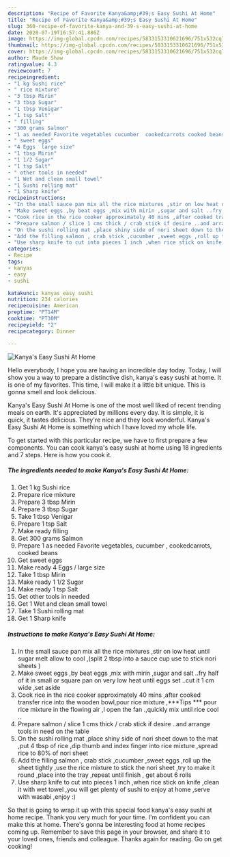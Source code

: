 ```yaml
---
description: "Recipe of Favorite Kanya&amp;#39;s Easy Sushi At Home"
title: "Recipe of Favorite Kanya&amp;#39;s Easy Sushi At Home"
slug: 360-recipe-of-favorite-kanya-and-39-s-easy-sushi-at-home
date: 2020-07-19T16:57:41.886Z
image: https://img-global.cpcdn.com/recipes/5833153310621696/751x532cq70/kanyas-easy-sushi-at-home-recipe-main-photo.jpg
thumbnail: https://img-global.cpcdn.com/recipes/5833153310621696/751x532cq70/kanyas-easy-sushi-at-home-recipe-main-photo.jpg
cover: https://img-global.cpcdn.com/recipes/5833153310621696/751x532cq70/kanyas-easy-sushi-at-home-recipe-main-photo.jpg
author: Maude Shaw
ratingvalue: 4.3
reviewcount: 7
recipeingredient:
- "1 kg Sushi rice"
- " rice mixture"
- "3 tbsp Mirin"
- "3 tbsp Sugar"
- "1 tbsp Venigar"
- "1 tsp Salt"
- " filling"
- "300 grams Salmon"
- "1 as needed Favorite vegetables cucumber  cookedcarrots cooked beans"
- " sweet eggs"
- "4 Eggs  large size"
- "1 tbsp Mirin"
- "1 1/2 Sugar"
- "1 tsp Salt"
- " other tools in needed"
- "1 Wet and clean small towel"
- "1 Sushi rolling mat"
- "1 Sharp knife"
recipeinstructions:
- "In the small sauce pan mix all the rice mixtures ,stir on low heat until sugar melt allow to cool ,(split 2 tbsp into a sauce cup use to stick nori sheets )"
- "Make sweet eggs ,by beat eggs ,mix with mirin ,sugar and salt ..fry  half of it in small or square pan on very low heat until eggs set ..cut it 1 cm wide ,set aside"
- "Cook rice in the rice cooker approximately 40 mins ,after cooked transfer rice into the wooden bowl,pour rice mixture ,***Tips *** pour rice mixture in the flowing air ,I open the fan .,quickly mix until rice cool .."
- "Prepare salmon / slice 1 cms thick / crab stick if desire ..and arrange tools in need on the table"
- "On the sushi rolling mat ,place shiny side of nori sheet down to the mat ,put 4 tbsp of rice ,dip thumb and index finger into rice mixture ,spread rice to  80% of nori sheet"
- "Add the filling salmon , crab stick ,cucumber ,sweet eggs ,roll up the sheet tightly ,use the rice mixture to stick the nori sheet ,try to make it round ,place into the tray ,repeat until finish , get about 6 rolls"
- "Use sharp knife to cut into pieces 1 inch ,when rice stick on knife ,clean it with wet towel ,you will get plenty of sushi to enjoy at home ,serve with wasabi ,enjoy :)"
categories:
- Recipe
tags:
- kanyas
- easy
- sushi

katakunci: kanyas easy sushi 
nutrition: 234 calories
recipecuisine: American
preptime: "PT14M"
cooktime: "PT30M"
recipeyield: "2"
recipecategory: Dinner

---
```



![Kanya&#39;s Easy Sushi At Home](https://img-global.cpcdn.com/recipes/5833153310621696/751x532cq70/kanyas-easy-sushi-at-home-recipe-main-photo.jpg)

Hello everybody, I hope you are having an incredible day today. Today, I will show you a way to prepare a distinctive dish, kanya&#39;s easy sushi at home. It is one of my favorites. This time, I will make it a little bit unique. This is gonna smell and look delicious.



Kanya&#39;s Easy Sushi At Home is one of the most well liked of recent trending meals on earth. It's appreciated by millions every day. It is simple, it is quick, it tastes delicious. They're nice and they look wonderful. Kanya&#39;s Easy Sushi At Home is something which I have loved my whole life.


To get started with this particular recipe, we have to first prepare a few components. You can cook kanya&#39;s easy sushi at home using 18 ingredients and 7 steps. Here is how you cook it.

<!--inarticleads1-->

##### The ingredients needed to make Kanya&#39;s Easy Sushi At Home:

1. Get 1 kg Sushi rice
1. Prepare  rice mixture
1. Prepare 3 tbsp Mirin
1. Prepare 3 tbsp Sugar
1. Take 1 tbsp Venigar
1. Prepare 1 tsp Salt
1. Make ready  filling
1. Get 300 grams Salmon
1. Prepare 1 as needed Favorite vegetables, cucumber , cookedcarrots, cooked beans
1. Get  sweet eggs
1. Make ready 4 Eggs / large size
1. Take 1 tbsp Mirin
1. Make ready 1 1/2 Sugar
1. Make ready 1 tsp Salt
1. Get  other tools in needed
1. Get 1 Wet and clean small towel
1. Take 1 Sushi rolling mat
1. Get 1 Sharp knife




<!--inarticleads2-->

##### Instructions to make Kanya&#39;s Easy Sushi At Home:

1. In the small sauce pan mix all the rice mixtures ,stir on low heat until sugar melt allow to cool ,(split 2 tbsp into a sauce cup use to stick nori sheets )
1. Make sweet eggs ,by beat eggs ,mix with mirin ,sugar and salt ..fry  half of it in small or square pan on very low heat until eggs set ..cut it 1 cm wide ,set aside
1. Cook rice in the rice cooker approximately 40 mins ,after cooked transfer rice into the wooden bowl,pour rice mixture ,***Tips *** pour rice mixture in the flowing air ,I open the fan .,quickly mix until rice cool ..
1. Prepare salmon / slice 1 cms thick / crab stick if desire ..and arrange tools in need on the table
1. On the sushi rolling mat ,place shiny side of nori sheet down to the mat ,put 4 tbsp of rice ,dip thumb and index finger into rice mixture ,spread rice to  80% of nori sheet
1. Add the filling salmon , crab stick ,cucumber ,sweet eggs ,roll up the sheet tightly ,use the rice mixture to stick the nori sheet ,try to make it round ,place into the tray ,repeat until finish , get about 6 rolls
1. Use sharp knife to cut into pieces 1 inch ,when rice stick on knife ,clean it with wet towel ,you will get plenty of sushi to enjoy at home ,serve with wasabi ,enjoy :)




So that is going to wrap it up with this special food kanya&#39;s easy sushi at home recipe. Thank you very much for your time. I'm confident you can make this at home. There's gonna be interesting food at home recipes coming up. Remember to save this page in your browser, and share it to your loved ones, friends and colleague. Thanks again for reading. Go on get cooking!
